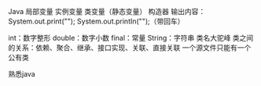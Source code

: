 Java 局部变量
实例变量
类变量（静态变量）
构造器
输出内容：
System.out.print("");
System.out.printIn("");（带回车）

int：数字整形
double：数字小数
final：常量
String：字符串
类名大驼峰
类之间的关系：依赖、聚合、继承、接口实现、关联、直接关联
一个源文件只能有一个公有类




熟悉java



